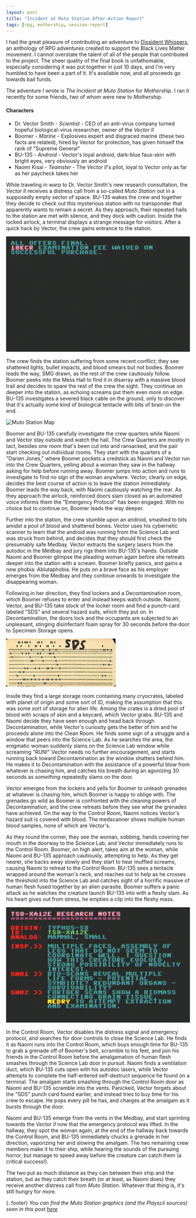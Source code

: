 ```yaml
---
layout: post
title: "Incident at Muto Station After-Action Report"
tags: [rpg, mothership, session-report]
---
```


I had the great pleasure of contributing an adventure to [Dissident Whispers](https://whispercollective.org/), an anthology of RPG adventures created to support the Black Lives Matter movement. I cannot overstate the talent of all of the people that contributed to the project. The sheer quality of the final book is unfathomable, especially considering it was put together in just 10 days, and I'm very humbled to have been a part of it. It's available now, and all proceeds go towards bail funds.

The adventure I wrote is _The Incident at Muto Station_ for _Mothership_. I ran it recently for some friends, two of whom were new to _Mothership_.

#### Characters

- Dr. Vector Smith - _Scientist_ - CEO of an anti-virus company turned hopeful biological-virus researcher, owner of the _Vector II_
- Boomer - _Marine_ - Explosives expert and disgraced marine (these two facts are related), hired by Vector for protection, has given himself the rank of "Supreme General"
- BU-135 - _Android_ - Vector's loyal android, dark-blue faux-skin with bright eyes, very obviously an android
- Naomi Kisai - _Teamster_ - The _Vector II_'s pilot, loyal to Vector only as far as her paycheck takes her

While traveling in warp to Dr. Vector Smith's new research consultation, the _Vector II_ receives a distress call from a so-called _Muto Station_ out in a supposedly empty sector of space. BU-135 wakes the crew and together they decide to check out this mysterious station with no transponder that apparently wants to remain a secret. As they approach, their repeated hails to the station are met with silence, and they dock with caution. Inside the locked airlock, a terminal displays a strange message for visitors. After a quick hack by Vector, the crew gains entrance to the station.

![Examination fee?](/assets/muto_station/muto-airlock.png)

The crew finds the station suffering from some recent conflict; they see shattered lights, bullet impacts, and blood smears but not bodies. Boomer leads the way, SMG drawn, as the rest of the crew cautiously follow. Boomer peeks into the Mess Hall to find it in disarray with a massive blood trail and decides to spare the rest of the crew the sight. They continue on deeper into the station, as echoing screams put them even more on edge. BU-135 investigates a severed black cable on the ground, only to discover that it's actually some kind of biological tentacle with bits of brain on the end. 

![Muto Station Map](/assets/muto_station/muto-station.png)

Boomer and BU-135 carefully investigate the crew quarters while Naomi and Vector stay outside and watch the hall. The Crew Quarters are mostly in tact, besides one room that's been cut into and ransacked, and the pair start checking out individual rooms. They start with the quarters of a "Darien Jones," where Boomer pockets a credstick as Naomi and Vector run into the Crew Quarters, yelling about a woman they saw in the hallway asking for help before running away. Boomer jumps into action and runs to investigate to find no sign of the woman anywhere. Vector, clearly on edge, decides the best course of action is to leave the station immediately. Boomer leads the way back, with Naomi cautiously watching the rear. As they approach the airlock, reinforced doors slam closed as an automated voice informs them the "Emergency Protocol" has been engaged. With no choice but to continue on, Boomer leads the way deeper.

Further into the station, the crew stumble upon an android, smashed to bits amidst a pool of blood and shattered bones. Vector uses his cybernetic scanner to learn that the android was running from the Science Lab and was struck from behind, and decides that they should first check the presumably safe Medbay. Vector extracts the surgery lasers from the autodoc in the Medbay and jury rigs them into BU-135's hands. Outside Naomi and Boomer glimpse the pleading woman again before she retreats deeper into the station with a scream. Boomer briefly panics, and gains a new phobia: Ablutaphobia. He puts on a brave face as his employer emerges from the Medbay and they continue onwards to investigate the disappearing woman.

Following in her direction, they find lockers and a Decontamination room, which Boomer refuses to enter and instead keeps watch outside. Naomi, Vector, and BU-135 take stock of the locker room and find a punch-card labeled "SDS" and several hazard suits, which they put on. In Decontamination, the doors lock and the occupants are subjected to an unpleasant, stinging disinfectant foam spray for 30 seconds before the door to Specimen Storage opens.

![SDS?](/assets/muto_station/sds-punchcard.png)

Inside they find a large storage room containing many cryocrates, labeled with planet of origin and some sort of ID, making the assumption that this was some sort of storage for alien life. Among the crates is a dried pool of blood with scraps of skin and a keycard, which Vector grabs. BU-135 and Naomi decide they have seen enough and head back through Decontamination, while Vector's curiosity gets the better of him and he proceeds alone into the Clean Room. He finds some sign of a struggle and a window that peers into the Science Lab. As he searches the area, the enigmatic woman suddenly slams on the Science Lab window while screaming "RUN!" Vector needs no further encouragement, and starts running back toward Decontamination as the window shatters behind him. He makes it to Decontamination with the assistance of a powerful blow from whatever is chasing him, and catches his breath during an agonizing 30 seconds as _something_ repeatedly slams on the door.

Vector emerges from the lockers and yells for Boomer to unleash grenades at whatever is chasing him, which Boomer is happy to oblige with. The grenades go wild as Boomer is confronted with the cleaning powers of Decontamination, and the crew retreats before they see what the grenades have achieved. On the way to the Control Room, Naomi notices Vector's hazard suit is covered with blood. The medscanner shows multiple human blood samples, none of which are Vector's. 

As they round the corner, they see the woman, sobbing, hands covering her mouth in the doorway to the Science Lab, and Vector immediately runs to the Control Room. Boomer, on high alert, takes aim at the woman, while Naomi and BU-135 approach cautiously, attempting to help. As they get nearer, she backs away slowly and they start to hear muffled screams, causing Naomi to retreat to the Control Room. BU-135 sees a tentacle wrapped around the woman's neck, and reaches out to help as he crosses the threshold into the Science Lab and catches sight of a horrific massive of human flesh fused together by an alien parasite. Boomer suffers a panic attack as he watches the creature launch BU-135 into with a fleshy slam. As his heart gives out from stress, he empties a clip into the fleshy mass.

![TS8-XA12E Notes](/assets/muto_station/muto-xa12e-notes.png)

In the Control Room, Vector disables the distress signal and emergency protocol, and searches for door controls to close the Science Lab. He finds it as Naomi runs into the Control Room, which buys enough time for BU-135 to grab a grenade off of Boomer's belt, scramble to his feet, and join his friends in the Control Room before the amalgamation of human flesh smashes through the Science Lab door in pursuit. Naomi finds a ventilation duct, which BU-135 cuts open with his autodoc lasers, while Vector attempts to complete the half-entered self-destruct sequence he found on a terminal. The amalgam starts smashing through the Control Room door as Naomi and BU-135 scramble into the vents. Panicked, Vector forgets about the "SDS" punch card found earlier, and instead tries to buy time for his crew to escape. He pops every pill he has, and charges at the amalgam as it bursts through the door.

Naomi and BU-135 emerge from the vents in the Medbay, and start sprinting towards the _Vector II_ now that the emergency protocol was lifted. In the hallway, they spot the woman again, at the end of the hallway back towards the Control Room, and BU-135 immediately chucks a grenade in her direction, vaporizing her and slowing the amalgam. The two remaining crew members make it to their ship, while hearing the sounds of the pursuing horror, but manage to speed away before the creature can catch them (a critical success!).

The two put as much distance as they can between their ship and the station, but as they catch their breath (or at least, as Naomi does) they receive another distress call from _Muto Station_. Whatever that thing is, it's still hungry for more.

{:.footer} 
*You can find the Muto Station graphics (and the Playscii sources) seen in this post [here](https://drive.google.com/file/d/1hZTwv7K1AxfH0YE-E28Y93_9GwRzyXwW/view?usp=sharing)* 